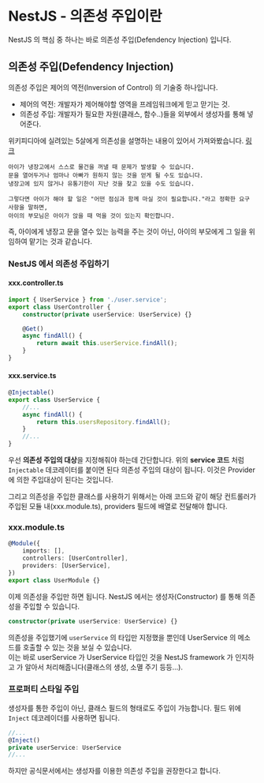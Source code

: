 # NestJS - 의존성 주입이란
NestJS 의 핵심 중 하나는 바로 의존성 주입(Defendency Injection) 입니다.

## 의존성 주입(Defendency Injection)
의존성 주입은 제어의 역전(Inversion of Control) 의 기술중 하나입니다.

- 제어의 역전: 개발자가 제어해야할 영역을 프레임워크에게 믿고 맏기는 것.
- 의존성 주입: 개발자가 필요한 자원(클래스, 함수..)들을 외부에서 생성자를 통해 넣어준다.

위키피디아에 실려있는 5살에게 의존성을 설명하는 내용이 있어서 가져와봤습니다.
[링크](https://en.wikipedia.org/wiki/Dependency_injection#AngularJS_example)
```
아이가 냉장고에서 스스로 물건을 꺼낼 때 문제가 발생할 수 있습니다. 
문을 열어두거나 엄마나 아빠가 원하지 않는 것을 얻게 될 수도 있습니다. 
냉장고에 있지 않거나 유통기한이 지난 것을 찾고 있을 수도 있습니다.

그렇다면 아이가 해야 할 일은 "어떤 점심과 함께 마실 것이 필요합니다."라고 정확한 요구 사항을 말하면, 
아이의 부모님은 아이가 앉을 때 먹을 것이 있는지 확인합니다.
```

즉, 아이에게 냉장고 문을 열수 있는 능력을 주는 것이 아닌, 아이의 부모에게 그 일을 위임하여 맡기는 것과 같습니다.

### NestJS 에서 의존성 주입하기
#### xxx.controller.ts
```typescript
import { UserService } from './user.service';
export class UserController {
    constructor(private userService: UserService) {}

    @Get()
    async findAll() {
        return await this.userService.findAll();
    }
}
```

#### xxx.service.ts
```typescript
@Injectable()
export class UserService {
    //...
    async findAll() {
        return this.usersRepository.findAll();
    }
    //...
}
```

우선 **의존성 주입의 대상**을 지정해줘야 하는데 간단합니다. 
위의 **service 코드** 처럼 ```Injectable``` 데코레이터를 붙이면 된다 의존성 주입의 대상이 됩니다. 
이것은 Provider 에 의한 주입대상이 된다는 것입니다.

그리고 의존성을 주입한 클래스를 사용하기 위해서는 아래 코드와 같이 해당 컨트롤러가 주입된 모듈 내(xxx.module.ts), providers 필드에 배열로 전달해야 합니다.

### xxx.module.ts
```typescript
@Module({
    imports: [],
    controllers: [UserController],
    providers: [UserService],
})
export class UserModule {}
```

이제 의존성을 주입만 하면 됩니다.
NestJS 에서는 생성자(Constructor) 를 통해 의존성을 주입할 수 있습니다.

```typescript
constructor(private userService: UserService) {}
```

의존성을 주입했기에 ```userService``` 의 타입만 지정했을 뿐인데 UserService 의 메소드를 호출할 수 있는 것을 보실 수 있습니다.    
이는 바로 userService 가 UserService 타입인 것을 NestJS framework 가 인지하고  가 알아서 처리해줍니다(클래스의 생성, 소멸 주기 등등...). 

### 프로퍼티 스타일 주입
생성자를 통한 주입이 아닌, 클래스 필드의 형태로도 주입이 가능합니다.
필드 위에 ```Inject``` 데코레이더를 사용하면 됩니다.
```typescript
//...
@Inject()
private userService: UserService
//...
```

하지만 공식문서에서는 생성자를 이용한 의존성 주입을 권장한다고 합니다.



